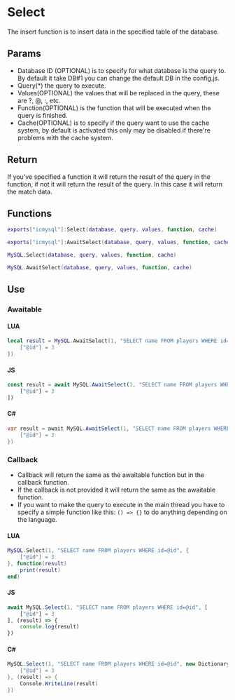 # Select
The insert function is to insert data in the specified table of the database.

## Params
- Database ID (OPTIONAL) is to specify for what database is the query to. By default it take DB#1 you can change the default DB in the config.js.
- Query(*) the query to execute.
- Values(OPTIONAL) the values that will be replaced in the query, these are ?, @, :, etc.
- Function(OPTIONAL) is the function that will be executed when the query is finished.
- Cache(OPTIONAL) is to specify if the query want to use the cache system, by default is activated this only may be disabled if there're problems with the cache system.

## Return
If you've specified a function it will return the result of the query in the function, if not it will return the result of the query.
In this case it will return the match data.

## Functions
```lua
exports["icmysql"]:Select(database, query, values, function, cache)
```
```lua
exports["icmysql"]:AwaitSelect(database, query, values, function, cache)
```
```lua
MySQL.Select(database, query, values, function, cache)
```
```lua
MySQL.AwaitSelect(database, query, values, function, cache)
```

## Use
### Awaitable
#### LUA
```lua
local result = MySQL.AwaitSelect(1, "SELECT name FROM players WHERE id=@id", {
    ["@id"] = 3
})
```
#### JS
```js
const result = await MySQL.AwaitSelect(1, "SELECT name FROM players WHERE id=@id", [
    ["@id"] = 3
])
```
#### C#
```cs
var result = await MySQL.AwaitSelect(1, "SELECT name FROM players WHERE id=@id", new Dictionary<string, object>() {
    ["@id"] = 3
})
```

### Callback
- Callback will return the same as the awaitable function but in the callback function.
- If the callback is not provided it will return the same as the awaitable function.
- If you want to make the query to execute in the main thread you have to specify a simple function like this: `() => {}` to do anything depending on the language.
#### LUA
```lua
MySQL.Select(1, "SELECT name FROM players WHERE id=@id", {
    ["@id"] = 3
}, function(result)
    print(result)
end)
```
#### JS
```js
await MySQL.Select(1, "SELECT name FROM players WHERE id=@id", [
    ["@id"] = 3
], (result) => {
    console.log(result)
})
```
#### C#
```cs
MySQL.Select(1, "SELECT name FROM players WHERE id=@id", new Dictionary<string, object>() {
    ["@id"] = 3
}, (result) => {
    Console.WriteLine(result)
})
```